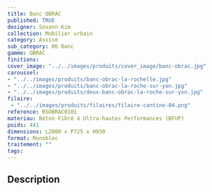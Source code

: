 ```yaml
---
title: Banc OBRAC 
published: TRUE
designer: Sovann Kim
collection: Mobilier urbain
category: Assise
sub_category: 06 Banc
gamme: OBRAC 
finitions: 
cover_image: "../../images/produits/cover_image/banc-obrac.jpg"
caroussel: 
- "../../images/produits/banc-obrac-la-rochelle.jpg"
- "../../images/produits/banc-obrac-la-roche-sur-yon.jpg"
- "../../images/produits/deux-banc-obrac-la-roche-sur-yon.jpg"
filaire: 
 - "../../images/produits/filaires/filaire-cantine-04.png"
reference: BSOBRAC0101
materiau: Béton Fibré à Ultra-hautes Performances (BFUP)
poids: 441
dimensions: L2000 x P725 x H930
format: Monobloc
traitement: ""
tags: 
---
```


## Description
